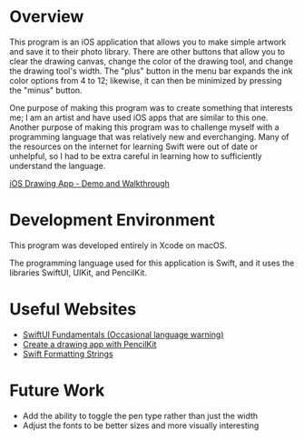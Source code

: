 # Overview

This program is an iOS application that allows you to make simple artwork and save it to their photo library. There are other buttons that allow you to clear the drawing canvas, change the color of the drawing tool, and change the drawing tool's width. The "plus" button in the menu bar expands the ink color options from 4 to 12; likewise, it can then be minimized by pressing the "minus" button.

One purpose of making this program was to create something that interests me; I am an artist and have used iOS apps that are similar to this one. Another purpose of making this program was to challenge myself with a programming language that was relatively new and everchanging. Many of the resources on the internet for learning Swift were out of date or unhelpful, so I had to be extra careful in learning how to sufficiently understand the language.

[iOS Drawing App - Demo and Walkthrough](https://www.youtube.com/watch?v=rUCseNdUL40)

# Development Environment

This program was developed entirely in Xcode on macOS.

The programming language used for this application is Swift, and it uses the libraries SwiftUI, UIKit, and PencilKit.

# Useful Websites

* [SwiftUI Fundamentals (Occasional language warning)](https://youtu.be/b1oC7sLIgpI?si=sFhSOVRLFfeFxC-B)
* [Create a drawing app with PencilKit](https://medium.com/@danielcrompton5/create-a-drawing-app-with-pencilkit-more-5c5a2a8a4738)
* [Swift Formatting Strings](https://www.waldo.com/blog/swift-string-format)

# Future Work

* Add the ability to toggle the pen type rather than just the width
* Adjust the fonts to be better sizes and more visually interesting
